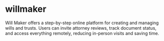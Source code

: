 # willmaker
Will Maker offers a step-by-step online platform for creating and managing wills and trusts. Users can invite attorney reviews, track document status, and access everything remotely, reducing in-person visits and saving time.
